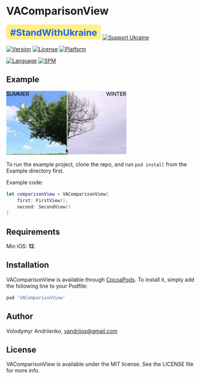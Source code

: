 # VAComparisonView


[![StandWithUkraine](https://raw.githubusercontent.com/vshymanskyy/StandWithUkraine/main/badges/StandWithUkraine.svg)](https://github.com/vshymanskyy/StandWithUkraine/blob/main/docs/README.md)
[![Support Ukraine](https://img.shields.io/badge/Support-Ukraine-FFD500?style=flat&labelColor=005BBB)](https://opensource.fb.com/support-ukraine)


[![Version](https://img.shields.io/cocoapods/v/VAComparisonView.svg?style=flat)](https://cocoapods.org/pods/VAComparisonView)
[![License](https://img.shields.io/cocoapods/l/VAComparisonView.svg?style=flat)](https://cocoapods.org/pods/VAComparisonView)
[![Platform](https://img.shields.io/cocoapods/p/VAComparisonView.svg?style=flat)](https://cocoapods.org/pods/VAComparisonView)


[![Language](https://img.shields.io/badge/language-Swift%205.7-orangered.svg?style=flat)](https://www.swift.org)
[![SPM](https://img.shields.io/badge/SPM-compatible-limegreen.svg?style=flat)](https://github.com/apple/swift-package-manager)


## Example


![Comparison](https://raw.githubusercontent.com/VAndrJ/VAComparisonView/master/Resources/comparison.gif)


To run the example project, clone the repo, and run `pod install` from the Example directory first.


Example code:


```swift
let comparisonView = VAComparisonView(
    first: FirstView(),
    second: SecondView()
)
```



## Requirements

Min iOS: **12**.

## Installation

VAComparisonView is available through [CocoaPods](https://cocoapods.org). To install
it, simply add the following line to your Podfile:

```ruby
pod 'VAComparisonView'
```

## Author

Volodymyr Andriienko, vandrjios@gmail.com

## License

VAComparisonView is available under the MIT license. See the LICENSE file for more info.
